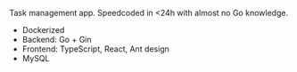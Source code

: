 Task management app. Speedcoded in <24h with almost no Go knowledge.

- Dockerized
- Backend: Go + Gin
- Frontend: TypeScript, React, Ant design
- MySQL 
